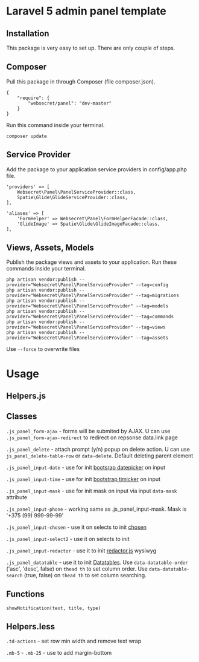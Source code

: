 Laravel 5 admin panel template
==============================

Installation
------------
This package is very easy to set up. There are only couple of steps.

Composer
--------
Pull this package in through Composer (file composer.json).

    {
        "require": {
            "websecret/panel": "dev-master"
        }
    }

Run this command inside your terminal.

    composer update


Service Provider
----------------

Add the package to your application service providers in config/app.php file.

    'providers' => [
        Websecret\Panel\PanelServiceProvider::class,
        Spatie\Glide\GlideServiceProvider::class,
    ],

    'aliases' => [
        'FormHelper' => Websecret\Panel\FormHelperFacade::class,
        'GlideImage' => Spatie\Glide\GlideImageFacade::class,
    ],
    

Views, Assets, Models
----------------

Publish the package views and assets to your application. Run these commands inside your terminal.

    php artisan vendor:publish --provider="Websecret\Panel\PanelServiceProvider" --tag=config
    php artisan vendor:publish --provider="Websecret\Panel\PanelServiceProvider" --tag=migrations
    php artisan vendor:publish --provider="Websecret\Panel\PanelServiceProvider" --tag=models
    php artisan vendor:publish --provider="Websecret\Panel\PanelServiceProvider" --tag=commands
    php artisan vendor:publish --provider="Websecret\Panel\PanelServiceProvider" --tag=views
    php artisan vendor:publish --provider="Websecret\Panel\PanelServiceProvider" --tag=assets

Use `--force` to overwrite files

Usage
=====

Helpers.js
-------

Classes
-------
`.js_panel_form-ajax` - forms will be submited by AJAX. U can use `.js_panel_form-ajax-redirect` to redirect on repsonse data.link page

`.js_panel_delete` - attach prompt (y/n) popup on delete action. U can use `js_panel_delete-table-row` or `data-delete`. Default deleting parent element

`.js_panel_input-date`  - use for init [bootsrap datepicker](https://bootstrap-datepicker.readthedocs.org/) on input 

`.js_panel_input-time` - use for init [bootstrap timicker](http://jdewit.github.io/bootstrap-timepicker/) on input 
 
 `.js_panel_input-mask` - use for init mask on input via input `data-mask` attribute
 
 `.js_panel_input-phone` - working same as .js_panel_input-mask. Mask is  '+375 (99) 999-99-99'
 
 `.js_panel_input-chosen` - use it on selects to init [chosen](https://harvesthq.github.io/chosen/)
 
 `.js_panel_input-select2` - use it on selects to init 
 
 `.js_panel_input-redactor` - use it to init [redactor.js](https://imperavi.com/redactor/) wysiwyg
 
 `.js_panel_datatable` - use it to init [Datatables](https://www.datatables.net/). Use `data-datatable-order` ('asc', 'desc', false) on `thead th` to set column order. Use `data-datatable-search` (true, false) on `thead th` to set column searching. 

Functions
---------

`showNotification(text, title, type)`

Helpers.less
-----------
`.td-actions` - set row min width and remove text wrap

`.mb-5` - `.mb-25` - use to add margin-bottom
